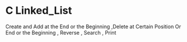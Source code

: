 # C Linked_List
Create and Add at the End or the Beginning ,Delete at Certain Position Or End or the Beginning ,  Reverse , Search , Print 

